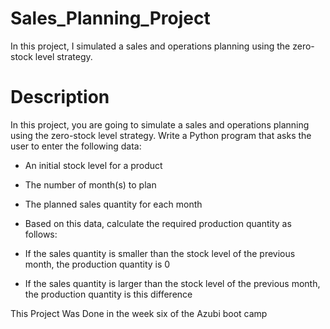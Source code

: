 # Sales_Planning_Project
In this project, I simulated a sales and operations planning using the zero-stock level strategy. 


# Description

In this project, you are going to simulate a sales and operations planning using the zero-stock level strategy. Write a Python program that asks the user to enter the following data:

- An initial stock level for a product

- The number of month(s) to plan

- The planned sales quantity for each month

- Based on this data, calculate the required production quantity as follows:

- If the sales quantity is smaller than the stock level of the previous month, the production quantity is 0

- If the sales quantity is larger than the stock level of the previous month, the production quantity is this difference


 This Project Was Done in  the week six of the Azubi boot camp
